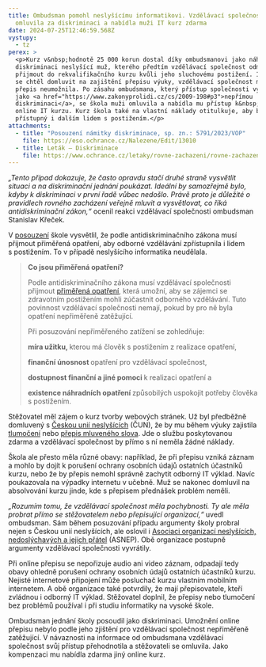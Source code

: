 ```yaml
---
title: Ombudsman pomohl neslyšícímu informatikovi. Vzdělávací společnost se
  omluvila za diskriminaci a nabídla muži IT kurz zdarma
date: 2024-07-25T12:46:59.568Z
vystupy:
  - tz
perex: >
  <p>Kurz v&nbsp;hodnotě 25 000 korun dostal díky ombudsmanovi jako náhradu za
  diskriminaci neslyšící muž, kterého předtím vzdělávací společnost odmítla
  přijmout do rekvalifikačního kurzu kvůli jeho sluchovému postižení. Informatik
  se chtěl domluvit na zajištění přepisu výuky, vzdělávací společnost mu ale
  přepis neumožnila. Po zásahu ombudsmana, který přístup společnosti vyhodnotil
  jako <a href="https://www.zakonyprolidi.cz/cs/2009-198#p3">nepřímou
  diskriminaci</a>, se škola muži omluvila a nabídla mu přístup k&nbsp;jinému
  online IT kurzu. Kurz škola také na vlastní náklady otitulkuje, aby byl
  přístupný i dalším lidem s postižením.</p>
attachments:
  - title: "Posouzení námitky diskriminace, sp. zn.: 5791/2023/VOP"
    file: https://eso.ochrance.cz/Nalezene/Edit/13010
  - title: Leták – Diskriminace
    file: https://www.ochrance.cz/letaky/rovne-zachazeni/rovne-zachazeni.pdf
---
```

<p><em>&bdquo;Tento případ dokazuje, že často opravdu stačí druhé straně vysvětlit situaci a na diskriminační jednání poukázat. Ideální by samozřejmě bylo, kdyby k&nbsp;diskriminaci v&nbsp;první řadě vůbec nedošlo. Právě proto je důležité o pravidlech rovného zacházení veřejně mluvit a vysvětlovat, co říká antidiskriminační zákon,&ldquo;</em> ocenil reakci vzdělávací společnosti ombudsman Stanislav Křeček.</p>

<p>V&nbsp;<a href="https://www.ochrance.cz/uploads-import/ESO/5791-23-VOP-VB-12-final.pdf">posouzení</a> škole vysvětlil, že podle antidiskriminačního zákona musí přijmout přiměřená opatření, aby odborné vzdělávání zpřístupnila i lidem s&nbsp;postižením. To v&nbsp;případě neslyšícího informatika neudělala.</p>

<blockquote>
<p><strong>Co jsou přiměřená opatření? </strong></p>

<p>Podle antidiskriminačního zákona musí vzdělávací společnosti přijmout <a href="https://www.zakonyprolidi.cz/cs/2009-198#p3">přiměřená opatření</a>, která umožní, aby se zájemci se zdravotním postižením mohli zúčastnit odborného vzdělávání. Tuto povinnost vzdělávací společnosti nemají, pokud by pro ně byla opatření nepřiměřeně zatěžující.</p>

<p>Při posuzování nepřiměřeného zatížení se zohledňuje:</p>

<p><strong>míra užitku, </strong>kterou má člověk s postižením z realizace opatření,</p>

<p><strong>finanční únosnost </strong>opatření pro vzdělávací společnost,</p>

<p><strong>dostupnost finanční a jiné pomoci </strong>k realizaci opatření a</p>

<p><strong>existence náhradních opatření </strong>způsobilých uspokojit potřeby člověka s postižením.</p>
</blockquote>

<p>Stěžovatel měl zájem o kurz tvorby webových stránek. Už byl předběžně domluvený s&nbsp;<a href="https://www.cun.cz/">Českou unií neslyšících</a> (ČUN), že by mu během výuky zajistila <a href="https://www.cun.cz/socialni-sluzby/tlumoceni-do-znakoveho-jazyka/">tlumočení</a> nebo <a href="https://www.cun.cz/socialni-sluzby/simultanni-prepis/pravidla-poskytovani-sluzby-czsp/">přepis mluveného slova</a>. Jde o službu poskytovanou zdarma a vzdělávací společnost by přímo s ní neměla žádné náklady.</p>

<p>Škola ale přesto měla různé obavy: například, že při přepisu vzniká záznam a mohlo by dojít k&nbsp;porušení ochrany osobních údajů ostatních účastníků kurzu, nebo že by přepis nemohl správně zachytit odborný IT výklad. Navíc poukazovala na výpadky internetu v&nbsp;učebně. Muž se nakonec domluvil na absolvování kurzu jinde, kde s&nbsp;přepisem přednášek problém neměli.&nbsp;</p>

<p><em>&bdquo;Rozumím tomu, že vzdělávací společnost měla pochybnosti. Ty ale měla probrat přímo se stěžovatelem nebo přepisující organizací,&ldquo; </em>uvedl ombudsman. Sám během posuzování případu argumenty školy probral nejen s&nbsp;Českou unií neslyšících, ale oslovil i <a href="https://www.asnep.cz/">Asociaci organizací neslyšících, nedoslýchavých a jejich přátel</a> (ASNEP). Obě organizace postupně argumenty vzdělávací společnosti vyvrátily.</p>

<p>Při online přepisu se nepořizuje audio ani video záznam, odpadají tedy obavy ohledně porušení ochrany osobních údajů ostatních účastníků kurzu. Nejisté internetové připojení může posluchač kurzu vlastním mobilním internetem. A obě organizace také potvrdily, že mají přepisovatele, kteří zvládnou i odborný IT výklad. Stěžovatel doplnil, že přepisy nebo tlumočení bez problémů používal i při studiu informatiky na vysoké škole.</p>

<p>Ombudsman jednání školy posoudil jako diskriminaci. Umožnění online přepisu nebylo podle jeho zjištění pro vzdělávací společnost nepřiměřeně zatěžující. V&nbsp;návaznosti na informace od ombudsmana vzdělávací společnost svůj přístup přehodnotila a stěžovateli se omluvila. Jako kompenzaci mu nabídla zdarma jiný online kurz.</p>
